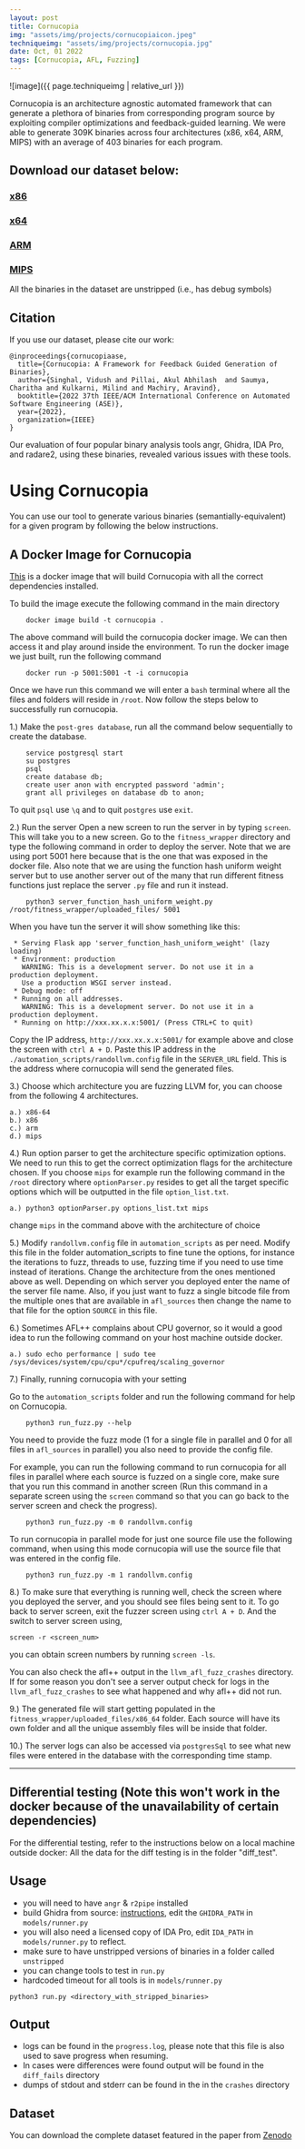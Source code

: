 ```yaml
---
layout: post
title: Cornucopia
img: "assets/img/projects/cornucopiaicon.jpeg"
techniqueimg: "assets/img/projects/cornucopia.jpg"
date: Oct, 01 2022
tags: [Cornucopia, AFL, Fuzzing]
---
```


![image]({{ page.techniqueimg | relative_url }})

Cornucopia is an architecture agnostic automated framework that can generate a plethora of binaries from corresponding program source by exploiting compiler optimizations and feedback-guided learning.
We were able to generate 309K binaries across four architectures (x86, x64, ARM, MIPS) with an average of 403 binaries for each program.

## Download our dataset below:

### [x86](https://zenodo.org/record/7039858/files/x32.tar.gz?download=1) 
### [x64](https://zenodo.org/record/7039858/files/x64.tar.gz?download=1)
### [ARM](https://zenodo.org/record/7039858/files/arm.tar.gz?download=1)
### [MIPS](https://zenodo.org/record/7039858/files/mips.tar.gz?download=1)

All the binaries in the dataset are unstripped (i.e., has debug symbols)

## Citation

If you use our dataset, please cite our work:

```
@inproceedings{cornucopiaase,
  title={Cornucopia: A Framework for Feedback Guided Generation of Binaries},
  author={Singhal, Vidush and Pillai, Akul Abhilash  and Saumya, Charitha and Kulkarni, Milind and Machiry, Aravind},
  booktitle={2022 37th IEEE/ACM International Conference on Automated Software Engineering (ASE)},
  year={2022},
  organization={IEEE}
}
```


Our evaluation of four popular binary analysis tools angr, Ghidra, IDA Pro, and radare2, using these binaries, revealed various issues with these tools.

# Using Cornucopia

You can use our tool to generate various binaries (semantially-equivalent) for a given program by following the below instructions.

## A Docker Image for Cornucopia

[This](https://zenodo.org/record/7039858/files/Cornucopia-main.zip?download=1) is a docker image that will build Cornucopia with all the correct dependencies installed.

To build the image execute the following command in the main directory
```
    docker image build -t cornucopia .
```
The above command will build the cornucopia docker image. We can then access it and play around inside the environment.
To run the docker image we just built, run the following command
```
    docker run -p 5001:5001 -t -i cornucopia
```
Once we have run this command we will enter a `bash` terminal where all the files and folders will reside in `/root`. Now follow the steps below to successfully run cornucopia.

1.) Make the `post-gres database`, run all the command below sequentially to create the database.
```
    service postgresql start
    su postgres
    psql
    create database db;
    create user anon with encrypted password 'admin';
    grant all privileges on database db to anon;
```  
To quit `psql` use `\q` and to quit `postgres` use `exit`.

2.) Run the server
Open a new screen to run the server in by typing `screen`. This will take you to a new screen.
Go to the `fitness_wrapper` directory and type the following command in order to deploy the server.
Note that we are using port 5001 here because that is the one that was exposed in the docker file.
Also note that we are using the function hash uniform weight server but to use another server out of the many that run different fitness functions just replace the server `.py` file and run it instead.
```
    python3 server_function_hash_uniform_weight.py /root/fitness_wrapper/uploaded_files/ 5001
```  
When you have tun the server it will show something like this:
```
 * Serving Flask app 'server_function_hash_uniform_weight' (lazy loading)
 * Environment: production
   WARNING: This is a development server. Do not use it in a production deployment.
   Use a production WSGI server instead.
 * Debug mode: off
 * Running on all addresses.
   WARNING: This is a development server. Do not use it in a production deployment.
 * Running on http://xxx.xx.x.x:5001/ (Press CTRL+C to quit)
```
Copy the IP address, `http://xxx.xx.x.x:5001/` for example above and close the screen with `ctrl A + D`.
Paste this IP address in the `./automation_scripts/randollvm.config` file in the `SERVER_URL` field. This is the address where cornucopia will send the generated files.



3.) Choose which architecture you are fuzzing LLVM for, you can choose from the following 4 architectures.

    a.) x86-64
    b.) x86
    c.) arm 
    d.) mips

4.) Run option parser to get the architecture specific optimization options.
We need to run this to get the correct optimization flags for the architecture chosen.
If you choose `mips` for example run the following command in the `/root` directory where `optionParser.py` resides to get all the target specific options which will be outputted in the file `option_list.txt`.

    a.) python3 optionParser.py options_list.txt mips

change `mips` in the command above with the architecture of choice

5.) Modify `randollvm.config` file in `automation_scripts` as per need.
Modify this file in the folder automation_scripts to fine tune the options, for instance the iterations to fuzz, threads to use, fuzzing time if you need to use time instead of iterations. Change the architecture from the ones mentioned above as well. Depending on which server you deployed enter the name of the server file name. Also, if you just want to fuzz a single bitcode file from the multiple ones that are available in `afl_sources` then change the name to that file for the option `SOURCE` in this file.


6.) Sometimes AFL++ complains about CPU governor, so it would a good idea to run the following command on your host machine outside docker.

    a.) sudo echo performance | sudo tee /sys/devices/system/cpu/cpu*/cpufreq/scaling_governor

7.) Finally, running cornucopia with your setting

Go to the `automation_scripts` folder and run the following command for help on Cornucopia.
```
    python3 run_fuzz.py --help 
```
You need to provide the fuzz mode (1 for a single file in parallel and 0 for all files in `afl_sources` in parallel)
you also need to provide the config file.

For example, you can run the following command to run cornucopia for all files in parallel where each source is fuzzed on a single core, make sure that you run this command in another screen (Run this command in a separate screen using the `screen` command so that you can go back to the server screen and check the progress).
```
    python3 run_fuzz.py -m 0 randollvm.config
```
To run cornucopia in parallel mode for just one source file use the following command, when using this mode cornucopia will use the source file that was entered in the config file.
```
    python3 run_fuzz.py -m 1 randollvm.config
``` 
8.) To make sure that everything is running well, check the screen where you deployed the server, and you should see files being sent to it. To go back to server screen, exit the fuzzer screen using `ctrl A + D`. And the switch to server screen using,
```
screen -r <screen_num>
```
you can obtain screen numbers by running `screen -ls`.

You can also check the afl++ output in the `llvm_afl_fuzz_crashes` directory. If for some reason you don't see a server output check for logs in the `llvm_afl_fuzz_crashes` to see what happened and why afl++ did not run.

9.) The generated file will start getting populated in the `fitness_wrapper/uploaded_files/x86_64` folder. Each source will have its own folder and all the unique assembly files will be inside that folder.

10.) The server logs can also be accessed via `postgresSql` to see what new files were entered in the database with the corresponding time stamp.


-------------------------------------------------------------------------------------------------------------------------------------------

## Differential testing (Note this won't work in the docker because of the unavailability of certain dependencies)

For the differential testing, refer to the instructions below on a local machine outside docker:
All the data for the diff testing is in the folder "diff_test".

## Usage

- you will need to have `angr` & `r2pipe` installed
- build Ghidra from source: [instructions](https://github.com/NationalSecurityAgency/ghidra), edit the `GHIDRA_PATH` in `models/runner.py`
- you will also need a licensed copy of IDA Pro, edit `IDA_PATH` in `models/runner.py` to reflect.
- make sure to have unstripped versions of binaries in a folder called `unstripped`
- you can change tools to test in `run.py`
- hardcoded timeout for all tools is in `models/runner.py`

```
python3 run.py <directory_with_stripped_binaries>
```

## Output

- logs can be found in the `progress.log`, please note that this file is also used to save progress when resuming.
- In cases were differences were found output will be found in the `diff_fails` directory
- dumps of stdout and stderr can be found in the in the `crashes` directory


## Dataset

You can download the complete dataset featured in the paper from [Zenodo](https://doi.org/10.5281/zenodo.7039858)